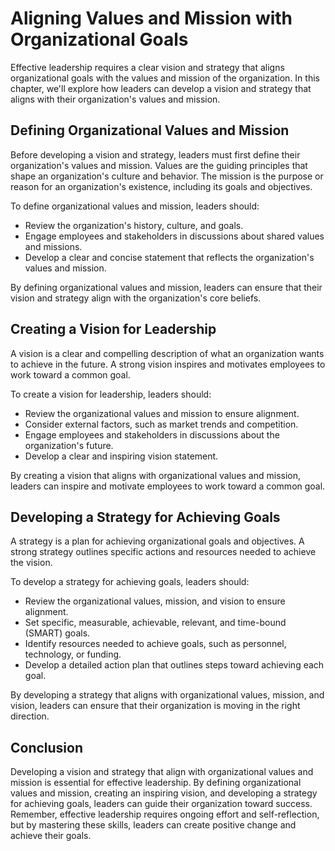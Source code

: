 Aligning Values and Mission with Organizational Goals
=================================================================================================================

Effective leadership requires a clear vision and strategy that aligns organizational goals with the values and mission of the organization. In this chapter, we'll explore how leaders can develop a vision and strategy that aligns with their organization's values and mission.

Defining Organizational Values and Mission
------------------------------------------

Before developing a vision and strategy, leaders must first define their organization's values and mission. Values are the guiding principles that shape an organization's culture and behavior. The mission is the purpose or reason for an organization's existence, including its goals and objectives.

To define organizational values and mission, leaders should:

- Review the organization's history, culture, and goals.
- Engage employees and stakeholders in discussions about shared values and missions.
- Develop a clear and concise statement that reflects the organization's values and mission.

By defining organizational values and mission, leaders can ensure that their vision and strategy align with the organization's core beliefs.

Creating a Vision for Leadership
--------------------------------

A vision is a clear and compelling description of what an organization wants to achieve in the future. A strong vision inspires and motivates employees to work toward a common goal.

To create a vision for leadership, leaders should:

- Review the organizational values and mission to ensure alignment.
- Consider external factors, such as market trends and competition.
- Engage employees and stakeholders in discussions about the organization's future.
- Develop a clear and inspiring vision statement.

By creating a vision that aligns with organizational values and mission, leaders can inspire and motivate employees to work toward a common goal.

Developing a Strategy for Achieving Goals
-----------------------------------------

A strategy is a plan for achieving organizational goals and objectives. A strong strategy outlines specific actions and resources needed to achieve the vision.

To develop a strategy for achieving goals, leaders should:

- Review the organizational values, mission, and vision to ensure alignment.
- Set specific, measurable, achievable, relevant, and time-bound (SMART) goals.
- Identify resources needed to achieve goals, such as personnel, technology, or funding.
- Develop a detailed action plan that outlines steps toward achieving each goal.

By developing a strategy that aligns with organizational values, mission, and vision, leaders can ensure that their organization is moving in the right direction.

Conclusion
----------

Developing a vision and strategy that align with organizational values and mission is essential for effective leadership. By defining organizational values and mission, creating an inspiring vision, and developing a strategy for achieving goals, leaders can guide their organization toward success. Remember, effective leadership requires ongoing effort and self-reflection, but by mastering these skills, leaders can create positive change and achieve their goals.
